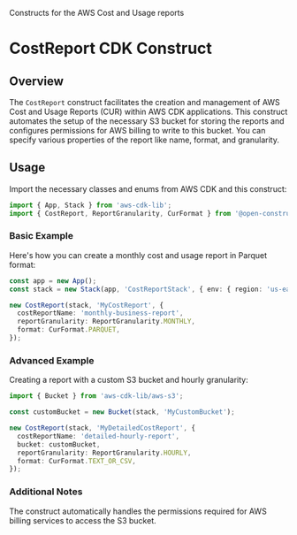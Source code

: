 Constructs for the AWS Cost and Usage reports

# CostReport CDK Construct

## Overview

The `CostReport` construct facilitates the creation and management of AWS Cost and Usage Reports (CUR)
within AWS CDK applications. This construct automates the setup of the necessary S3 bucket for storing
the reports and configures permissions for AWS billing to write to this bucket. You can specify
various properties of the report like name, format, and granularity.

## Usage

Import the necessary classes and enums from AWS CDK and this construct:

```typescript
import { App, Stack } from 'aws-cdk-lib';
import { CostReport, ReportGranularity, CurFormat } from '@open-constructs/aws-cdk/aws-cur';
```

### Basic Example
Here's how you can create a monthly cost and usage report in Parquet format:

```typescript
const app = new App();
const stack = new Stack(app, 'CostReportStack', { env: { region: 'us-east-1' } });

new CostReport(stack, 'MyCostReport', {
  costReportName: 'monthly-business-report',
  reportGranularity: ReportGranularity.MONTHLY,
  format: CurFormat.PARQUET,
});
```

### Advanced Example

Creating a report with a custom S3 bucket and hourly granularity:

```typescript
import { Bucket } from 'aws-cdk-lib/aws-s3';

const customBucket = new Bucket(stack, 'MyCustomBucket');

new CostReport(stack, 'MyDetailedCostReport', {
  costReportName: 'detailed-hourly-report',
  bucket: customBucket,
  reportGranularity: ReportGranularity.HOURLY,
  format: CurFormat.TEXT_OR_CSV,
});
```

### Additional Notes

The construct automatically handles the permissions required for AWS billing services to access the S3 bucket.
